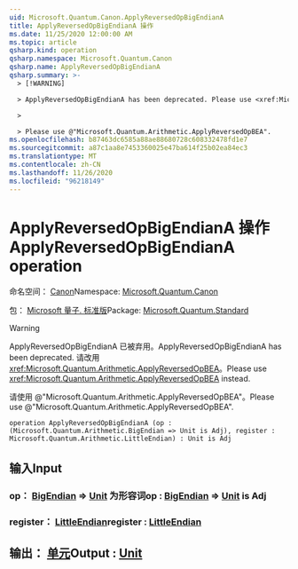 ```yaml
---
uid: Microsoft.Quantum.Canon.ApplyReversedOpBigEndianA
title: ApplyReversedOpBigEndianA 操作
ms.date: 11/25/2020 12:00:00 AM
ms.topic: article
qsharp.kind: operation
qsharp.namespace: Microsoft.Quantum.Canon
qsharp.name: ApplyReversedOpBigEndianA
qsharp.summary: >-
  > [!WARNING]

  > ApplyReversedOpBigEndianA has been deprecated. Please use <xref:Microsoft.Quantum.Arithmetic.ApplyReversedOpBEA> instead.

  >

  > Please use @"Microsoft.Quantum.Arithmetic.ApplyReversedOpBEA".
ms.openlocfilehash: b87463dc6585a88ae88680728c608332478fd1e7
ms.sourcegitcommit: a87c1aa8e7453360025e47ba614f25b02ea84ec3
ms.translationtype: MT
ms.contentlocale: zh-CN
ms.lasthandoff: 11/26/2020
ms.locfileid: "96218149"
---
```

# <a name="applyreversedopbigendiana-operation"></a><span data-ttu-id="d431c-102">ApplyReversedOpBigEndianA 操作</span><span class="sxs-lookup"><span data-stu-id="d431c-102">ApplyReversedOpBigEndianA operation</span></span>

<span data-ttu-id="d431c-103">命名空间： [Canon](xref:Microsoft.Quantum.Canon)</span><span class="sxs-lookup"><span data-stu-id="d431c-103">Namespace: [Microsoft.Quantum.Canon](xref:Microsoft.Quantum.Canon)</span></span>

<span data-ttu-id="d431c-104">包： [Microsoft 量子. 标准版](https://nuget.org/packages/Microsoft.Quantum.Standard)</span><span class="sxs-lookup"><span data-stu-id="d431c-104">Package: [Microsoft.Quantum.Standard](https://nuget.org/packages/Microsoft.Quantum.Standard)</span></span>


> [!WARNING]
> <span data-ttu-id="d431c-105">ApplyReversedOpBigEndianA 已被弃用。</span><span class="sxs-lookup"><span data-stu-id="d431c-105">ApplyReversedOpBigEndianA has been deprecated.</span></span> <span data-ttu-id="d431c-106">请改用 <xref:Microsoft.Quantum.Arithmetic.ApplyReversedOpBEA>。</span><span class="sxs-lookup"><span data-stu-id="d431c-106">Please use <xref:Microsoft.Quantum.Arithmetic.ApplyReversedOpBEA> instead.</span></span>
>
> <span data-ttu-id="d431c-107">请使用 @"Microsoft.Quantum.Arithmetic.ApplyReversedOpBEA"。</span><span class="sxs-lookup"><span data-stu-id="d431c-107">Please use @"Microsoft.Quantum.Arithmetic.ApplyReversedOpBEA".</span></span>



```qsharp
operation ApplyReversedOpBigEndianA (op : (Microsoft.Quantum.Arithmetic.BigEndian => Unit is Adj), register : Microsoft.Quantum.Arithmetic.LittleEndian) : Unit is Adj
```


## <a name="input"></a><span data-ttu-id="d431c-108">输入</span><span class="sxs-lookup"><span data-stu-id="d431c-108">Input</span></span>

### <a name="op--bigendian--unit--is-adj"></a><span data-ttu-id="d431c-109">op： [BigEndian](xref:Microsoft.Quantum.Arithmetic.BigEndian) => [Unit](xref:microsoft.quantum.lang-ref.unit)  为形容词</span><span class="sxs-lookup"><span data-stu-id="d431c-109">op : [BigEndian](xref:Microsoft.Quantum.Arithmetic.BigEndian) => [Unit](xref:microsoft.quantum.lang-ref.unit)  is Adj</span></span>




### <a name="register--littleendian"></a><span data-ttu-id="d431c-110">register： [LittleEndian](xref:Microsoft.Quantum.Arithmetic.LittleEndian)</span><span class="sxs-lookup"><span data-stu-id="d431c-110">register : [LittleEndian](xref:Microsoft.Quantum.Arithmetic.LittleEndian)</span></span>





## <a name="output--unit"></a><span data-ttu-id="d431c-111">输出： [单元](xref:microsoft.quantum.lang-ref.unit)</span><span class="sxs-lookup"><span data-stu-id="d431c-111">Output : [Unit](xref:microsoft.quantum.lang-ref.unit)</span></span>

